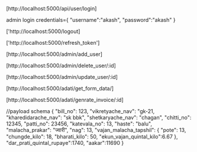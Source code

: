 
<!-- COMMAM APIs -->


<!-- login [POST request] -->
[http://localhost:5000/api/user/login]

admin login credentials={
    "username":"akash",
    "password":"akash"
}

<!-- lgoout for all [POST rquest] -->
['http://localhost:5000/logout]

<!-- refresh token [POST request] -->
['http://localhost:5000/refresh_token']


<!-- ADMIN APIs -->

<!-- admin ->add_user [POST request] -->
[http://localhost:5000/admin/add_user]

<!--admin inactivate api [DELETE request]-->
[http://localhost:5000/admin/delete_user/:id]

<!-- admin update api [PATCH request] -->
[http://localhost:5000/admin/update_user/:id]


<!-- ADATI APIs -->

<!-- to post a form data [POST request] -->
[http://localhost:5000/adati/get_form_data/]

<!-- to get invoices [GET request] -->
[http://localhost:5000/adati/genrate_invoice/:id]






//payload schema
{
"bill_no": 123,
    "vikretyache_nav": "gk-21,
    "kharedidarache_nav": "sk bbk",
    "shetkaryache_nav": "chagan",
    "chitti_no": 12345,
    "patti_no": 23456,
    "katevala_no": 13,
    "haste": "balu",
    "malacha_prakar": "ज्वारी",
    "nag": 13,
    "vajan_malacha_tapshil": {
        "pote": 13,
        "chungde_kilo": 18, 
        "bharati_kilo": 50,
        "ekun_vajan_quintal_kilo":6.67
    },
    "dar_prati_quintal_rupaye":1740,
    "aakar":11690
}
